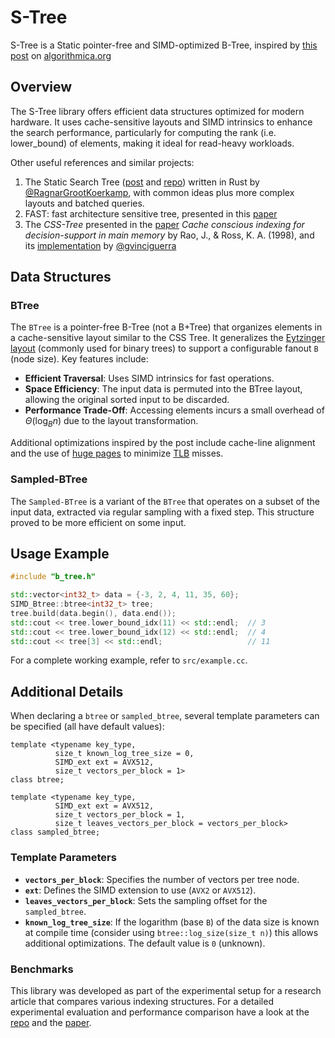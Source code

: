 # S-Tree
S-Tree is a Static pointer-free and SIMD-optimized B-Tree, inspired by [this post](https://en.algorithmica.org/hpc/data-structures/s-tree/) on [algorithmica.org](https://en.algorithmica.org/)

## Overview

The S-Tree library offers efficient data structures optimized for modern hardware. It uses cache-sensitive layouts and SIMD intrinsics to enhance the search performance, particularly for computing the rank (i.e. lower_bound) of elements, making it ideal for read-heavy workloads.

Other useful references and similar projects:

1. The Static Search Tree ([post](https://curiouscoding.nl/posts/static-search-tree/) and [repo](https://github.com/RagnarGrootKoerkamp/suffix-array-searching)) written in Rust by [@RagnarGrootKoerkamp](https://github.com/RagnarGrootKoerkamp), with common ideas plus more complex layouts and batched queries.
1. FAST: fast architecture sensitive tree, presented in this [paper](https://dl.acm.org/doi/10.1145/1807167.1807206)
1. The _CSS-Tree_ presented in the [paper](https://dl.acm.org/doi/10.5555/645925.671362) _Cache conscious indexing for decision-support in main memory_ by Rao, J., & Ross, K. A. (1998), and its [implementation](https://github.com/gvinciguerra/CSS-tree) by [@gvinciguerra](https://github.com/gvinciguerra)

## Data Structures

### BTree
The `BTree` is a pointer-free B-Tree (not a B+Tree) that organizes elements in a cache-sensitive layout similar to the CSS Tree. It generalizes the [Eytzinger layout](https://onlinelibrary.wiley.com/doi/abs/10.1002/spe.3150) (commonly used for binary trees) to support a configurable fanout `B` (node size). Key features include:

- **Efficient Traversal**: Uses SIMD intrinsics for fast operations.
- **Space Efficiency**: The input data is permuted into the BTree layout, allowing the original sorted input to be discarded.
- **Performance Trade-Off**: Accessing elements incurs a small overhead of $\Theta(\log_B n)$ due to the layout transformation.

Additional optimizations inspired by the post include cache-line alignment and the use of [huge pages](https://wiki.debian.org/Hugepages) to minimize [TLB](https://it.wikipedia.org/wiki/Translation_Lookaside_Buffer) misses.

### Sampled-BTree
The `Sampled-BTree` is a variant of the `BTree` that operates on a subset of the input data, extracted via regular sampling with a fixed step. This structure proved to be more efficient on some input.

## Usage Example

```c++
#include "b_tree.h"

std::vector<int32_t> data = {-3, 2, 4, 11, 35, 60};
SIMD_Btree::btree<int32_t> tree;
tree.build(data.begin(), data.end());
std::cout << tree.lower_bound_idx(11) << std::endl;  // 3
std::cout << tree.lower_bound_idx(12) << std::endl;  // 4
std::cout << tree[3] << std::endl;                   // 11
```

For a complete working example, refer to `src/example.cc`.

## Additional Details

When declaring a `btree` or `sampled_btree`, several template parameters can be specified (all have default values):

```
template <typename key_type,
          size_t known_log_tree_size = 0,
          SIMD_ext ext = AVX512,
          size_t vectors_per_block = 1>
class btree;

template <typename key_type,
          SIMD_ext ext = AVX512,
          size_t vectors_per_block = 1,
          size_t leaves_vectors_per_block = vectors_per_block>
class sampled_btree;
```

### Template Parameters

- **`vectors_per_block`**: Specifies the number of vectors per tree node.
- **`ext`**: Defines the SIMD extension to use (`AVX2` or `AVX512`).
- **`leaves_vectors_per_block`**: Sets the sampling offset for the `sampled_btree`.
- **`known_log_tree_size`**: If the logarithm (base `B`) of the data size is known at compile time (consider using `btree::log_size(size_t n)`) this allows additional optimizations. The default value is `0` (unknown).

### Benchmarks
This library was developed as part of the experimental setup for a research article that compares various indexing structures. For a detailed experimental evaluation and performance comparison have a look at the [repo](https://github.com/LorenzoBellomo/SortedStaticIndexBenchmark) and the [paper]().
